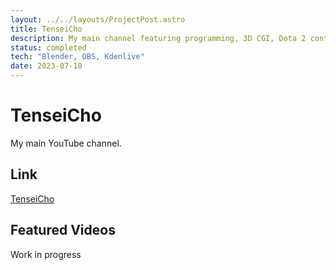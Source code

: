 ```yaml
---
layout: ../../layouts/ProjectPost.astro
title: TenseiCho
description: My main channel featuring programming, 3D CGI, Dota 2 content, and more
status: completed
tech: "Blender, OBS, Kdenlive"
date: 2023-07-10
---
```


# TenseiCho

My main YouTube channel. 

## Link

[TenseiCho](https://www.youtube.com/@tenseicho)


## Featured Videos

Work in progress